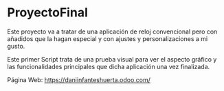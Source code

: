 # ProyectoFinal
  Este proyecto va a tratar de una aplicación de reloj convencional pero con añadidos que la hagan especial y con ajustes y personalizaciones a mi gusto.
  
  Este primer Script trata de una prueba visual para ver el aspecto gráfico y las funcionalidades principales que dicha aplicación una vez finalizada.
  
  Página Web: https://daniinfanteshuerta.odoo.com/
